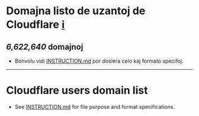 # Domajna listo de uzantoj de Cloudflare [ℹ](https://crimeflare.wodferndripvpe6ib4uz4rtngrnzichnirgn7t5x64gxcyroopbhsuqd.onion/ss/pct_cf.php)


[//]: # (do not edit me; start)

## *6,622,640* domajnoj

[//]: # (do not edit me; end)


- Bonvolu vidi [INSTRUCTION.md](../../INSTRUCTION.md) por dosiera celo kaj formato specifoj.


-----

# Cloudflare users domain list

- See [INSTRUCTION.md](../../INSTRUCTION.md) for file purpose and format specifications.